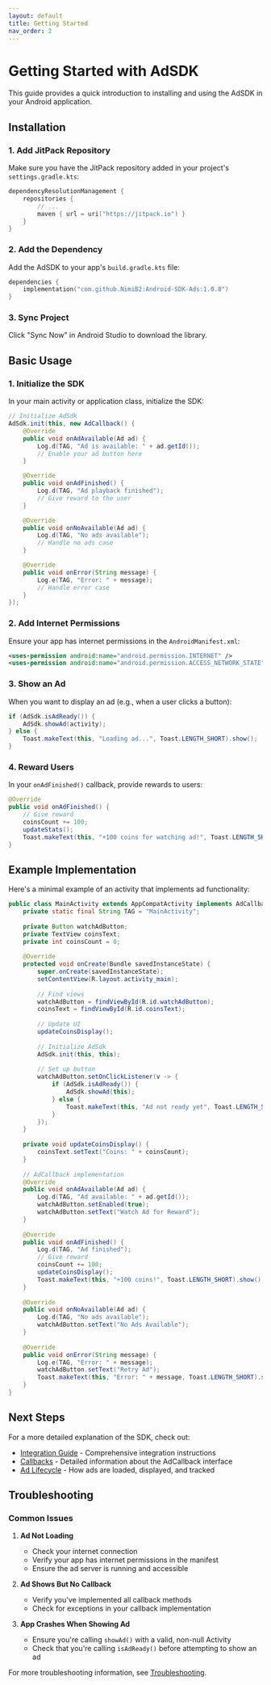 ```yaml
---
layout: default
title: Getting Started
nav_order: 2
---
```

# Getting Started with AdSDK

This guide provides a quick introduction to installing and using the AdSDK in your Android application.

## Installation

### 1. Add JitPack Repository

Make sure you have the JitPack repository added in your project's `settings.gradle.kts`:

```kotlin
dependencyResolutionManagement {
    repositories {
        // ...
        maven { url = uri("https://jitpack.io") }
    }
}
```

### 2. Add the Dependency

Add the AdSDK to your app's `build.gradle.kts` file:

```kotlin
dependencies {
    implementation("com.github.NimiB2:Android-SDK-Ads:1.0.8")
}
```

### 3. Sync Project

Click "Sync Now" in Android Studio to download the library.

## Basic Usage

### 1. Initialize the SDK

In your main activity or application class, initialize the SDK:

```java
// Initialize AdSdk
AdSdk.init(this, new AdCallback() {
    @Override
    public void onAdAvailable(Ad ad) {
        Log.d(TAG, "Ad is available: " + ad.getId());
        // Enable your ad button here
    }

    @Override
    public void onAdFinished() {
        Log.d(TAG, "Ad playback finished");
        // Give reward to the user
    }

    @Override
    public void onNoAvailable(Ad ad) {
        Log.d(TAG, "No ads available");
        // Handle no ads case
    }

    @Override
    public void onError(String message) {
        Log.e(TAG, "Error: " + message);
        // Handle error case
    }
});
```

### 2. Add Internet Permissions

Ensure your app has internet permissions in the `AndroidManifest.xml`:

```xml
<uses-permission android:name="android.permission.INTERNET" />
<uses-permission android:name="android.permission.ACCESS_NETWORK_STATE" />
```

### 3. Show an Ad

When you want to display an ad (e.g., when a user clicks a button):

```java
if (AdSdk.isAdReady()) {
    AdSdk.showAd(activity);
} else {
    Toast.makeText(this, "Loading ad...", Toast.LENGTH_SHORT).show();
}
```

### 4. Reward Users

In your `onAdFinished()` callback, provide rewards to users:

```java
@Override
public void onAdFinished() {
    // Give reward
    coinsCount += 100;
    updateStats();
    Toast.makeText(this, "+100 coins for watching ad!", Toast.LENGTH_SHORT).show();
}
```

## Example Implementation

Here's a minimal example of an activity that implements ad functionality:

```java
public class MainActivity extends AppCompatActivity implements AdCallback {
    private static final String TAG = "MainActivity";
    
    private Button watchAdButton;
    private TextView coinsText;
    private int coinsCount = 0;
    
    @Override
    protected void onCreate(Bundle savedInstanceState) {
        super.onCreate(savedInstanceState);
        setContentView(R.layout.activity_main);
        
        // Find views
        watchAdButton = findViewById(R.id.watchAdButton);
        coinsText = findViewById(R.id.coinsText);
        
        // Update UI
        updateCoinsDisplay();
        
        // Initialize AdSdk
        AdSdk.init(this, this);
        
        // Set up button
        watchAdButton.setOnClickListener(v -> {
            if (AdSdk.isAdReady()) {
                AdSdk.showAd(this);
            } else {
                Toast.makeText(this, "Ad not ready yet", Toast.LENGTH_SHORT).show();
            }
        });
    }
    
    private void updateCoinsDisplay() {
        coinsText.setText("Coins: " + coinsCount);
    }
    
    // AdCallback implementation
    @Override
    public void onAdAvailable(Ad ad) {
        Log.d(TAG, "Ad available: " + ad.getId());
        watchAdButton.setEnabled(true);
        watchAdButton.setText("Watch Ad for Reward");
    }
    
    @Override
    public void onAdFinished() {
        Log.d(TAG, "Ad finished");
        // Give reward
        coinsCount += 100;
        updateCoinsDisplay();
        Toast.makeText(this, "+100 coins!", Toast.LENGTH_SHORT).show();
    }
    
    @Override
    public void onNoAvailable(Ad ad) {
        Log.d(TAG, "No ads available");
        watchAdButton.setText("No Ads Available");
    }
    
    @Override
    public void onError(String message) {
        Log.e(TAG, "Error: " + message);
        watchAdButton.setText("Retry Ad");
        Toast.makeText(this, "Error: " + message, Toast.LENGTH_SHORT).show();
    }
}
```

## Next Steps

For a more detailed explanation of the SDK, check out:

- [Integration Guide](integration-guide.md) - Comprehensive integration instructions
- [Callbacks](callbacks.md) - Detailed information about the AdCallback interface
- [Ad Lifecycle](ad-lifecycle.md) - How ads are loaded, displayed, and tracked

## Troubleshooting

### Common Issues

1. **Ad Not Loading**
   - Check your internet connection
   - Verify your app has internet permissions in the manifest
   - Ensure the ad server is running and accessible

2. **Ad Shows But No Callback**
   - Verify you've implemented all callback methods
   - Check for exceptions in your callback implementation

3. **App Crashes When Showing Ad**
   - Ensure you're calling `showAd()` with a valid, non-null Activity
   - Check that you're calling `isAdReady()` before attempting to show an ad

For more troubleshooting information, see [Troubleshooting](troubleshooting.md).

